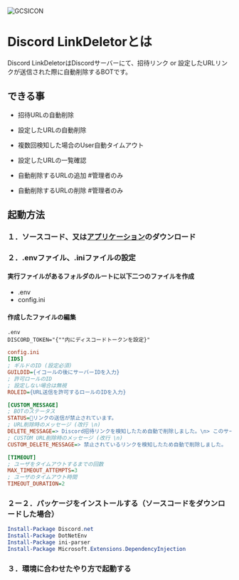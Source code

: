 ![GCSICON](https://milhomescd.com/GCS_icon.png)

# Discord LinkDeletorとは
Discord LinkDeletorはDiscordサーバーにて、招待リンク or 設定したURLリンクが送信された際に自動削除するBOTです。

## できる事
- 招待URLの自動削除
- 設定したURLの自動削除
- 複数回検知した場合のUser自動タイムアウト
- 設定したURLの一覧確認

- 自動削除するURLの追加 #管理者のみ
- 自動削除するURLの削除 #管理者のみ

## 起動方法
### １．ソースコード、又は[アプリケーション](https://github.com/milciabfly/Discord_LinkDeletor/releases/tag/v1.0)のダウンロード
### ２．.envファイル、.iniファイルの設定
#### 実行ファイルがあるフォルダのルートに以下二つのファイルを作成
- .env
- config.ini
#### 作成したファイルの編集
```env
.env
DISCORD_TOKEN="{""内にディスコードトークンを設定}"
```
```ini
config.ini
[IDS]
; ギルドのID (設定必須)
GUILDID={イコールの後にサーバーIDを入力}
; 許可ロールのID
; 設定しない場合は無視
ROLEID={URL送信を許可するロールのIDを入力}

[CUSTOM_MESSAGE]
; BOTのステータス
STATUS=👀リンクの送信が禁止されています。
; URL削除時のメッセージ (改行 \n)
DELETE_MESSAGE=> Discord招待リンクを検知したため自動で削除しました。\n> このサーバーに招待を送信することは禁止されています。
; CUSTOM URL削除時のメッセージ (改行 \n)
CUSTOM_DELETE_MESSAGE=> 禁止されているリンクを検知したため自動で削除しました。

[TIMEOUT]
; ユーザをタイムアウトするまでの回数
MAX_TIMEOUT_ATTEMPTS=3
; ユーザのタイムアウト時間
TIMEOUT_DURATION=2
```
### ２ー２．パッケージをインストールする（ソースコードをダウンロードした場合）
```powershell
Install-Package Discord.net
Install-Package DotNetEnv
Install-Package ini-parser
Install-Package Microsoft.Extensions.DependencyInjection
```
### ３．環境に合わせたやり方で起動する
